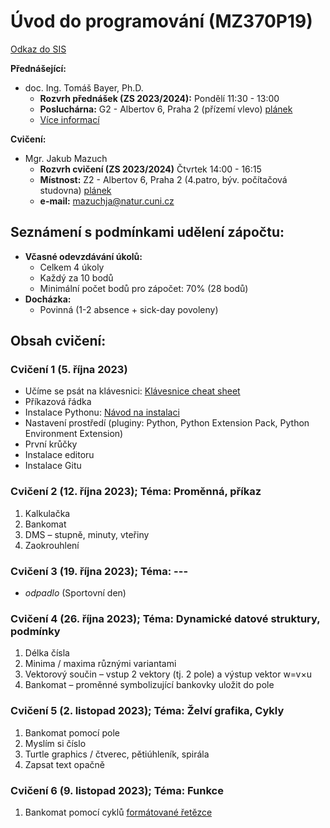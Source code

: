 # Úvod do programování (MZ370P19)
[Odkaz do SIS](https://is.cuni.cz/studium/predmety/index.php?id=e294793ac071ed602f04fa063d752ec7&tid=&do=predmet&kod=MZ370P19&skr=2023&fak=11310)

**Přednášející:** 
- doc. Ing. Tomáš Bayer, Ph.D. 
  - **Rozvrh přednášek (ZS 2023/2024):** Pondělí 11:30 - 13:00
  - **Posluchárna:** G2 - Albertov 6, Praha 2 (přízemí vlevo) [plánek](https://www.natur.cuni.cz/fakulta/o-fakulte/budovy-a-umisteni-fakulty)
  - [Více informací](http://web.natur.cuni.cz/~bayertom/index.php/teaching/uvod-do-programovani)

**Cvičení:** 
- Mgr. Jakub Mazuch
  - **Rozvrh cvičení (ZS 2023/2024)** Čtvrtek 14:00 - 16:15
  - **Místnost:** Z2 - Albertov 6, Praha 2 (4.patro, býv. počítačová studovna) [plánek](https://www.natur.cuni.cz/fakulta/o-fakulte/budovy-a-umisteni-fakulty)
  - **e-mail:** mazuchja@natur.cuni.cz

## Seznámení s podmínkami udělení zápočtu:
- **Včasné odevzdávání úkolů:**
  - Celkem 4 úkoly
  - Každý za 10 bodů
  - Minimální počet bodů pro zápočet: 70% (28 bodů)
- **Docházka:**
  - Povinná (1-2 absence + sick-day povoleny)

## Obsah cvičení:

### Cvičení 1 (5. října 2023)
- Učíme se psát na klávesnici: [Klávesnice cheat sheet](https://pyvec.github.io/cheatsheets/keyboard/keyboard-cs.pdf)
- Příkazová řádka
- Instalace Pythonu: [Návod na instalaci](https://naucse.python.cz/course/pyladies/sessions/install/)
- Nastavení prostředí (pluginy: Python, Python Extension Pack, Python Environment Extension)
- První krůčky
- Instalace editoru
- Instalace Gitu

### Cvičení 2 (12. října 2023); Téma: Proměnná, příkaz
1. Kalkulačka
2. Bankomat
3. DMS – stupně, minuty, vteřiny
4. Zaokrouhlení

### Cvičení 3 (19. října 2023); Téma: ---
- _odpadlo_ (Sportovní den)

### Cvičení 4 (26. října 2023); Téma: Dynamické datové struktury, podmínky
1. Délka čísla
2. Minima / maxima různými variantami
3. Vektorový součin – vstup 2 vektory (tj. 2 pole) a výstup vektor w=v×u
4. Bankomat – proměnné symbolizující bankovky uložit do pole

### Cvičení 5 (2. listopad 2023); Téma: Želví grafika, Cykly
1. Bankomat pomocí pole
2. Myslím si číslo
3. Turtle graphics / čtverec, pětiúhleník, spirála
4. Zapsat text opačně

### Cvičení 6 (9. listopad 2023); Téma: Funkce
1. Bankomat pomocí cyklů [formátované řetězce](https://naucse.python.cz/lessons/beginners/fstring/)
